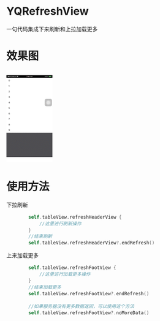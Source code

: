 # YQRefreshView
一句代码集成下来刷新和上拉加载更多

# 效果图
![](https://github.com/iOSdeveloperAtKYQ/YQRefreshView/blob/master/效果图/效果图.gif)
# 使用方法
下拉刷新
```swift
        self.tableView.refreshHeaderView {
            //这里进行刷新操作
        }
        //结束刷新
        self.tableView.refreshHeaderView?.endRefresh()
```
上来加载更多
```swift
        self.tableView.refreshFootView {
            //这里进行加载更多操作
        }
        //结束加载更多
        self.tableView.refreshFootView?.endRefresh()
        
        //如果服务器没有更多数据返回，可以使用这个方法
        self.tableView.refreshFootView?.noMoreData()
```
